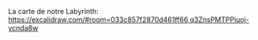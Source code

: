 La carte de notre Labyrinth:
https://excalidraw.com/#room=033c857f2870d461ff66,q3ZnsPMTPPiuoj-ycnda8w
